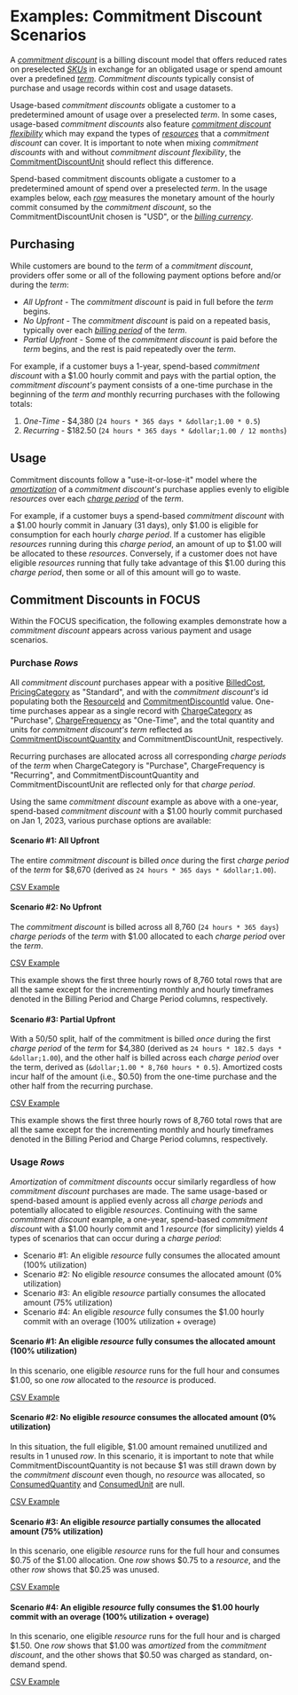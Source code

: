 # Examples: Commitment Discount Scenarios

A [*commitment discount*](#glossary:commitment-discount) is a billing discount model that offers reduced rates on preselected [*SKUs*](#glossary:sku) in exchange for an obligated usage or spend amount over a predefined [*term*](#glossary:term). *Commitment discounts* typically consist of purchase and usage records within cost and usage datasets.

Usage-based *commitment discounts* obligate a customer to a predetermined amount of usage over a preselected *term*. In some cases, usage-based *commitment discounts* also feature [*commitment discount flexibility*](#glossary:commitment-discount-flexibility) which may expand the types of [*resources*](#glossary:resource) that a *commitment discount* can cover. It is important to note when mixing *commitment discounts* with and without *commitment discount flexibility*, the [CommitmentDiscountUnit](#commitmentdiscountunit) should reflect this difference.

Spend-based commitment discounts obligate a customer to a predetermined amount of spend over a preselected *term*. In the usage examples below, each [*row*](#glossary:row) measures the monetary amount of the hourly commit consumed by the *commitment discount*, so the CommitmentDiscountUnit chosen is "USD", or the [*billing currency*](#glossary:billing-currency).

## Purchasing

While customers are bound to the *term* of a *commitment discount*, providers offer some or all of the following payment options before and/or during the *term*:

* *All Upfront* - The *commitment discount* is paid in full before the *term* begins.
* *No Upfront* - The *commitment discount* is paid on a repeated basis, typically over each [*billing period*](#glossary:billing-period) of the *term*.
* *Partial Upfront* - Some of the *commitment discount* is paid before the *term* begins, and the rest is paid repeatedly over the *term*.

For example, if a customer buys a 1-year, spend-based *commitment discount* with a &dollar;1.00 hourly commit and pays with the partial option, the *commitment discount's* payment consists of a one-time purchase in the beginning of the *term* *and* monthly recurring purchases with the following totals:

1. *One-Time* - &dollar;4,380 (`24 hours * 365 days * &dollar;1.00 * 0.5`)
2. *Recurring* - &dollar;182.50 (`24 hours * 365 days * &dollar;1.00 / 12 months`)

## Usage

Commitment discounts follow a "use-it-or-lose-it" model where the [*amortization*](#glossary:amortization) of a *commitment discount's* purchase applies evenly to eligible *resources* over each [*charge period*](#glossary:charge-period) of the *term*.

For example, if a customer buys a spend-based *commitment discount* with a &dollar;1.00 hourly commit in January (31 days), only &dollar;1.00 is eligible for consumption for each hourly *charge period*. If a customer has eligible *resources* running during this *charge period*, an amount of up to &dollar;1.00 will be allocated to these *resources*. Conversely, if a customer does not have eligible *resources* running that fully take advantage of this &dollar;1.00 during this *charge period*, then some or all of this amount will go to waste.

## Commitment Discounts in FOCUS

Within the FOCUS specification, the following examples demonstrate how a *commitment discount* appears across various payment and usage scenarios.

### Purchase *Rows*

All *commitment discount* purchases appear with a positive [BilledCost](#billedcost), [PricingCategory](#pricingcategory) as "Standard", and with the *commitment discount's* id populating both the [ResourceId](#resourceid) and [CommitmentDiscountId](#commitmentdiscountid) value. One-time purchases appear as a single record with [ChargeCategory](#chargecategory) as "Purchase", [ChargeFrequency](#chargefrequency) as "One-Time", and the total quantity and units for *commitment discount's* *term* reflected as [CommitmentDiscountQuantity](#commitmentdiscountquantity) and CommitmentDiscountUnit, respectively.

Recurring purchases are allocated across all corresponding *charge periods* of the *term* when ChargeCategory is "Purchase", ChargeFrequency is "Recurring", and CommitmentDiscountQuantity and CommitmentDiscountUnit are reflected only for that *charge period*.

Using the same *commitment discount* example as above with a one-year, spend-based *commitment discount* with a &dollar;1.00 hourly commit purchased on Jan 1, 2023, various purchase options are available:

#### Scenario #1: All Upfront

The entire *commitment discount* is billed _once_ during the first *charge period* of the *term* for &dollar;8,670 (derived as `24 hours * 365 days * &dollar;1.00`).

[CSV Example](/specification/data/commitment_discount_scenarios/commitment_discount_purchase_scenario_1.csv)

#### Scenario #2: No Upfront

The *commitment discount* is billed across all 8,760 (`24 hours * 365 days`) *charge periods* of the *term* with &dollar;1.00 allocated to each *charge period* over the *term*.

[CSV Example](/specification/data/commitment_discount_scenarios/commitment_discount_purchase_scenario_2.csv)

This example shows the first three hourly rows of 8,760 total rows that are all the same except for the incrementing monthly and hourly timeframes denoted in the Billing Period and Charge Period columns, respectively.

#### Scenario #3: Partial Upfront

With a 50/50 split, half of the commitment is billed _once_ during the first *charge period* of the *term* for &dollar;4,380 (derived as `24 hours * 182.5 days * &dollar;1.00`), and the other half is billed across each *charge period* over the term, derived as (`&dollar;1.00 * 8,760 hours * 0.5`). Amortized costs incur half of the amount (i.e., &dollar;0.50) from the one-time purchase and the other half from the recurring purchase.

[CSV Example](/specification/data/commitment_discount_scenarios/commitment_discount_purchase_scenario_3.csv)

This example shows the first three hourly rows of 8,760 total rows that are all the same except for the incrementing monthly and hourly timeframes denoted in the Billing Period and Charge Period columns, respectively.

### Usage *Rows*

*Amortization* of *commitment discounts* occur similarly regardless of how *commitment discount* purchases are made.  The same usage-based or spend-based amount is applied evenly across all *charge periods* and potentially allocated to eligible *resources*.  Continuing with the same *commitment discount* example, a one-year, spend-based *commitment discount* with a &dollar;1.00 hourly commit and 1 *resource* (for simplicity) yields 4 types of scenarios that can occur during a *charge period*:

* Scenario #1: An eligible *resource* fully consumes the allocated amount (100% utilization)
* Scenario #2: No eligible *resource* consumes the allocated amount (0% utilization)
* Scenario #3: An eligible *resource* partially consumes the allocated amount (75% utilization)
* Scenario #4: An eligible *resource* fully consumes the &dollar;1.00 hourly commit with an overage (100% utilization + overage)

#### Scenario #1: An eligible *resource* fully consumes the allocated amount (100% utilization)

In this scenario, one eligible *resource* runs for the full hour and consumes &dollar;1.00, so one *row* allocated to the *resource* is produced.

[CSV Example](/specification/data/commitment_discount_scenarios/commitment_discount_usage_scenario_1.csv)

#### Scenario #2: No eligible *resource* consumes the allocated amount (0% utilization)

In this situation, the full eligible, &dollar;1.00 amount remained unutilized and results in 1 unused *row*. In this scenario, it is important to note that while CommitmentDiscountQuantity is not because &dollar;1 was still drawn down by the *commitment discount* even though, no *resource* was allocated, so [ConsumedQuantity](#consumedquantity) and [ConsumedUnit](#consumedunit) are null.

[CSV Example](/specification/data/commitment_discount_scenarios/commitment_discount_usage_scenario_2.csv)

#### Scenario #3: An eligible *resource* partially consumes the allocated amount (75% utilization)

In this scenario, one eligible *resource* runs for the full hour and consumes &dollar;0.75 of the &dollar;1.00 allocation. One *row* shows &dollar;0.75 to a *resource*, and the other *row* shows that &dollar;0.25 was unused.

[CSV Example](/specification/data/commitment_discount_scenarios/commitment_discount_usage_scenario_3.csv)

#### Scenario #4: An eligible *resource* fully consumes the &dollar;1.00 hourly commit with an overage (100% utilization + overage)

In this scenario, one eligible *resource* runs for the full hour and is charged &dollar;1.50. One *row* shows that &dollar;1.00 was *amortized* from the *commitment discount*, and the other shows that &dollar;0.50 was charged as standard, on-demand spend.

[CSV Example](/specification/data/commitment_discount_scenarios/commitment_discount_usage_scenario_4.csv)
